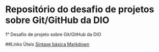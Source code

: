 # Repositório do desafio de projetos sobre Git/GitHub da DIO
1° Desafio de projeto sobre Git/GitHub da DIO


##Links Úteis
[Sintaxe básica Markdown](https://www.markdownguide.org/basic-syntax/)
